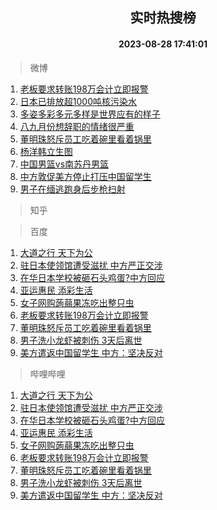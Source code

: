 <div align="center"><h2>实时热搜榜</h2><h4>2023-08-28 17:41:01</h4></div>

> 微博  

1. [老板要求转账198万会计立即报警](https://s.weibo.com/weibo?q=%23%E8%80%81%E6%9D%BF%E8%A6%81%E6%B1%82%E8%BD%AC%E8%B4%A6198%E4%B8%87%E4%BC%9A%E8%AE%A1%E7%AB%8B%E5%8D%B3%E6%8A%A5%E8%AD%A6%23&t=31&band_rank=1&Refer=top)<br />
2. [日本已排放超1000吨核污染水](https://s.weibo.com/weibo?q=%23%E6%97%A5%E6%9C%AC%E5%B7%B2%E6%8E%92%E6%94%BE%E8%B6%851000%E5%90%A8%E6%A0%B8%E6%B1%A1%E6%9F%93%E6%B0%B4%23&t=31&band_rank=2&Refer=top)<br />
3. [多姿多彩多元多样是世界应有的样子](https://s.weibo.com/weibo?q=%23%E5%A4%9A%E5%A7%BF%E5%A4%9A%E5%BD%A9%E5%A4%9A%E5%85%83%E5%A4%9A%E6%A0%B7%E6%98%AF%E4%B8%96%E7%95%8C%E5%BA%94%E6%9C%89%E7%9A%84%E6%A0%B7%E5%AD%90%23&t=31&band_rank=3&Refer=top)<br />
4. [八九月份想辞职的情绪很严重](https://s.weibo.com/weibo?q=%E5%85%AB%E4%B9%9D%E6%9C%88%E4%BB%BD%E6%83%B3%E8%BE%9E%E8%81%8C%E7%9A%84%E6%83%85%E7%BB%AA%E5%BE%88%E4%B8%A5%E9%87%8D&t=31&band_rank=4&Refer=top)<br />
5. [董明珠怒斥员工吃着碗里看着锅里](https://s.weibo.com/weibo?q=%23%E8%91%A3%E6%98%8E%E7%8F%A0%E6%80%92%E6%96%A5%E5%91%98%E5%B7%A5%E5%90%83%E7%9D%80%E7%A2%97%E9%87%8C%E7%9C%8B%E7%9D%80%E9%94%85%E9%87%8C%23&t=31&band_rank=5&Refer=top)<br />
6. [杨洋韩立生图](https://s.weibo.com/weibo?q=%23%E6%9D%A8%E6%B4%8B%E9%9F%A9%E7%AB%8B%E7%94%9F%E5%9B%BE%23&t=31&band_rank=6&Refer=top)<br />
7. [中国男篮vs南苏丹男篮](https://s.weibo.com/weibo?q=%23%E4%B8%AD%E5%9B%BD%E7%94%B7%E7%AF%AEvs%E5%8D%97%E8%8B%8F%E4%B8%B9%E7%94%B7%E7%AF%AE%23&t=31&band_rank=7&Refer=top)<br />
8. [中方敦促美方停止打压中国留学生](https://s.weibo.com/weibo?q=%23%E4%B8%AD%E6%96%B9%E6%95%A6%E4%BF%83%E7%BE%8E%E6%96%B9%E5%81%9C%E6%AD%A2%E6%89%93%E5%8E%8B%E4%B8%AD%E5%9B%BD%E7%95%99%E5%AD%A6%E7%94%9F%23&t=31&band_rank=8&Refer=top)<br />
9. [男子在缅逃跑身后步枪扫射](https://s.weibo.com/weibo?q=%23%E7%94%B7%E5%AD%90%E5%9C%A8%E7%BC%85%E9%80%83%E8%B7%91%E8%BA%AB%E5%90%8E%E6%AD%A5%E6%9E%AA%E6%89%AB%E5%B0%84%23&t=31&band_rank=9&Refer=top)<br />

> 知乎  


> 百度  

1. [大道之行 天下为公](https://www.baidu.com/s?wd=%E5%A4%A7%E9%81%93%E4%B9%8B%E8%A1%8C+%E5%A4%A9%E4%B8%8B%E4%B8%BA%E5%85%AC&sa=fyb_news&rsv_dl=fyb_news)<br />
2. [驻日本使领馆遭受滋扰 中方严正交涉](https://www.baidu.com/s?wd=%E9%A9%BB%E6%97%A5%E6%9C%AC%E4%BD%BF%E9%A2%86%E9%A6%86%E9%81%AD%E5%8F%97%E6%BB%8B%E6%89%B0+%E4%B8%AD%E6%96%B9%E4%B8%A5%E6%AD%A3%E4%BA%A4%E6%B6%89&sa=fyb_news&rsv_dl=fyb_news)<br />
3. [在华日本学校被砸石头鸡蛋?中方回应](https://www.baidu.com/s?wd=%E5%9C%A8%E5%8D%8E%E6%97%A5%E6%9C%AC%E5%AD%A6%E6%A0%A1%E8%A2%AB%E7%A0%B8%E7%9F%B3%E5%A4%B4%E9%B8%A1%E8%9B%8B%3F%E4%B8%AD%E6%96%B9%E5%9B%9E%E5%BA%94&sa=fyb_news&rsv_dl=fyb_news)<br />
4. [亚运惠民 添彩生活](https://www.baidu.com/s?wd=%E4%BA%9A%E8%BF%90%E6%83%A0%E6%B0%91+%E6%B7%BB%E5%BD%A9%E7%94%9F%E6%B4%BB&sa=fyb_news&rsv_dl=fyb_news)<br />
5. [女子网购蒟蒻果冻吃出整只虫](https://www.baidu.com/s?wd=%E5%A5%B3%E5%AD%90%E7%BD%91%E8%B4%AD%E8%92%9F%E8%92%BB%E6%9E%9C%E5%86%BB%E5%90%83%E5%87%BA%E6%95%B4%E5%8F%AA%E8%99%AB&sa=fyb_news&rsv_dl=fyb_news)<br />
6. [老板要求转账198万会计立即报警](https://www.baidu.com/s?wd=%E8%80%81%E6%9D%BF%E8%A6%81%E6%B1%82%E8%BD%AC%E8%B4%A6198%E4%B8%87%E4%BC%9A%E8%AE%A1%E7%AB%8B%E5%8D%B3%E6%8A%A5%E8%AD%A6&sa=fyb_news&rsv_dl=fyb_news)<br />
7. [董明珠怒斥员工吃着碗里看着锅里](https://www.baidu.com/s?wd=%E8%91%A3%E6%98%8E%E7%8F%A0%E6%80%92%E6%96%A5%E5%91%98%E5%B7%A5%E5%90%83%E7%9D%80%E7%A2%97%E9%87%8C%E7%9C%8B%E7%9D%80%E9%94%85%E9%87%8C&sa=fyb_news&rsv_dl=fyb_news)<br />
8. [男子洗小龙虾被刺伤 3天后离世](https://www.baidu.com/s?wd=%E7%94%B7%E5%AD%90%E6%B4%97%E5%B0%8F%E9%BE%99%E8%99%BE%E8%A2%AB%E5%88%BA%E4%BC%A4+3%E5%A4%A9%E5%90%8E%E7%A6%BB%E4%B8%96&sa=fyb_news&rsv_dl=fyb_news)<br />
9. [美方遣返中国留学生 中方：坚决反对](https://www.baidu.com/s?wd=%E7%BE%8E%E6%96%B9%E9%81%A3%E8%BF%94%E4%B8%AD%E5%9B%BD%E7%95%99%E5%AD%A6%E7%94%9F+%E4%B8%AD%E6%96%B9%EF%BC%9A%E5%9D%9A%E5%86%B3%E5%8F%8D%E5%AF%B9&sa=fyb_news&rsv_dl=fyb_news)<br />

> 哔哩哔哩  

1. [大道之行 天下为公](https://www.baidu.com/s?wd=%E5%A4%A7%E9%81%93%E4%B9%8B%E8%A1%8C+%E5%A4%A9%E4%B8%8B%E4%B8%BA%E5%85%AC&sa=fyb_news&rsv_dl=fyb_news)<br />
2. [驻日本使领馆遭受滋扰 中方严正交涉](https://www.baidu.com/s?wd=%E9%A9%BB%E6%97%A5%E6%9C%AC%E4%BD%BF%E9%A2%86%E9%A6%86%E9%81%AD%E5%8F%97%E6%BB%8B%E6%89%B0+%E4%B8%AD%E6%96%B9%E4%B8%A5%E6%AD%A3%E4%BA%A4%E6%B6%89&sa=fyb_news&rsv_dl=fyb_news)<br />
3. [在华日本学校被砸石头鸡蛋?中方回应](https://www.baidu.com/s?wd=%E5%9C%A8%E5%8D%8E%E6%97%A5%E6%9C%AC%E5%AD%A6%E6%A0%A1%E8%A2%AB%E7%A0%B8%E7%9F%B3%E5%A4%B4%E9%B8%A1%E8%9B%8B%3F%E4%B8%AD%E6%96%B9%E5%9B%9E%E5%BA%94&sa=fyb_news&rsv_dl=fyb_news)<br />
4. [亚运惠民 添彩生活](https://www.baidu.com/s?wd=%E4%BA%9A%E8%BF%90%E6%83%A0%E6%B0%91+%E6%B7%BB%E5%BD%A9%E7%94%9F%E6%B4%BB&sa=fyb_news&rsv_dl=fyb_news)<br />
5. [女子网购蒟蒻果冻吃出整只虫](https://www.baidu.com/s?wd=%E5%A5%B3%E5%AD%90%E7%BD%91%E8%B4%AD%E8%92%9F%E8%92%BB%E6%9E%9C%E5%86%BB%E5%90%83%E5%87%BA%E6%95%B4%E5%8F%AA%E8%99%AB&sa=fyb_news&rsv_dl=fyb_news)<br />
6. [老板要求转账198万会计立即报警](https://www.baidu.com/s?wd=%E8%80%81%E6%9D%BF%E8%A6%81%E6%B1%82%E8%BD%AC%E8%B4%A6198%E4%B8%87%E4%BC%9A%E8%AE%A1%E7%AB%8B%E5%8D%B3%E6%8A%A5%E8%AD%A6&sa=fyb_news&rsv_dl=fyb_news)<br />
7. [董明珠怒斥员工吃着碗里看着锅里](https://www.baidu.com/s?wd=%E8%91%A3%E6%98%8E%E7%8F%A0%E6%80%92%E6%96%A5%E5%91%98%E5%B7%A5%E5%90%83%E7%9D%80%E7%A2%97%E9%87%8C%E7%9C%8B%E7%9D%80%E9%94%85%E9%87%8C&sa=fyb_news&rsv_dl=fyb_news)<br />
8. [男子洗小龙虾被刺伤 3天后离世](https://www.baidu.com/s?wd=%E7%94%B7%E5%AD%90%E6%B4%97%E5%B0%8F%E9%BE%99%E8%99%BE%E8%A2%AB%E5%88%BA%E4%BC%A4+3%E5%A4%A9%E5%90%8E%E7%A6%BB%E4%B8%96&sa=fyb_news&rsv_dl=fyb_news)<br />
9. [美方遣返中国留学生 中方：坚决反对](https://www.baidu.com/s?wd=%E7%BE%8E%E6%96%B9%E9%81%A3%E8%BF%94%E4%B8%AD%E5%9B%BD%E7%95%99%E5%AD%A6%E7%94%9F+%E4%B8%AD%E6%96%B9%EF%BC%9A%E5%9D%9A%E5%86%B3%E5%8F%8D%E5%AF%B9&sa=fyb_news&rsv_dl=fyb_news)<br />
